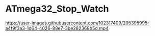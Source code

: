 # ATmega32_Stop_Watch

https://user-images.githubusercontent.com/102317409/205395995-a4f9f3a3-1d64-4026-88e7-3be282368b5d.mp4
